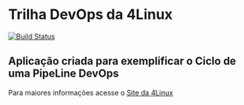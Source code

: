 # Trilha DevOps da 4Linux

<!-- Altere a Flag abaixo com sua URL do Travis -->
[![Build Status](https://travis-ci.com/MatheusAlves-git/DevOpsLab-HelloWorld.svg?branch=master)](https://travis-ci.com/MatheusAlves-git/DevOpsLab-HelloWorld)
## Aplicação criada para exemplificar o Ciclo de uma PipeLine DevOps


Para maiores informações acesse o [Site da 4Linux](https://www.4linux.com.br/cursos/devops)
